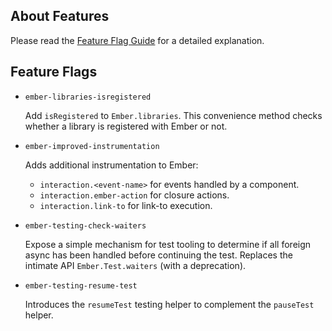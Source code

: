 ## About Features

Please read the [Feature Flag Guide](http://emberjs.com/guides/configuring-ember/feature-flags/)
for a detailed explanation.

## Feature Flags

* `ember-libraries-isregistered`

  Add `isRegistered` to `Ember.libraries`. This convenience method checks whether
  a library is registered with Ember or not.

* `ember-improved-instrumentation`

  Adds additional instrumentation to Ember:

  - `interaction.<event-name>` for events handled by a component.
  - `interaction.ember-action` for closure actions.
  - `interaction.link-to` for link-to execution.

* `ember-testing-check-waiters`

  Expose a simple mechanism for test tooling to determine if all foreign async has been
  handled before continuing the test. Replaces the intimate API `Ember.Test.waiters` (with a deprecation).

* `ember-testing-resume-test`

  Introduces the `resumeTest` testing helper to complement the `pauseTest` helper.
